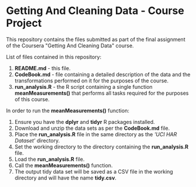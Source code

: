 # Getting And Cleaning Data - Course Project

This repository contains the files submitted as part of the final assignment of the Coursera "Getting And Cleaning Data" course.

List of files contained in this repository:

1. **README.md** - this file.
2. **CodeBook.md** - file containing a detailed description of the data and the transformations performed on it for the purposes of the course.
3. **run_analysis.R** - the R script containing a single function **meanMeasurements()** that performs all tasks required for the purposes of this course.

In order to run the **meanMeasurements()** function:

1. Ensure you have the **dplyr** and **tidyr** R packages installed.
2. Download and unzip the data sets as per the **CodeBook.md** file.
3. Place the **run_analysis.R** file in the same directory as the *'UCI HAR Dataset'* directory.
4. Set the working directory to the directory containing the **run_analysis.R** file.
5. Load the **run_analysis.R** file.
6. Call the **meanMeasurements()** function.
7. The output tidy data set will be saved as a CSV file in the working directory and will have the name **tidy.csv**.


